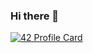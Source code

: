 ### Hi there 👋

[![42 Profile Card](https://1337-readme.vercel.app/api/profile?cursus=42cursus&dark=true&forty_two_network_logo=hide&login=oakoudad)](https://mediaplus.ma)
